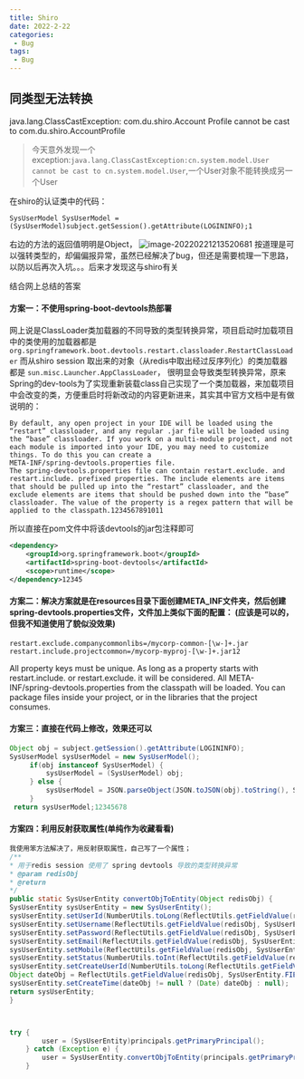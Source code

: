 ```yaml
---
title: Shiro
date: 2022-2-22
categories:
 - Bug
tags:
 - Bug
---
```

## 同类型无法转换

java.lang.ClassCastException: com.du.shiro.Account Profile cannot be cast to com.du.shiro.AccountProfile

>   今天意外发现一个exception:`java.lang.ClassCastException:cn.system.model.User cannot be cast to cn.system.model.User`,一个User对象不能转换成另一个User

在shiro的认证类中的代码：

```
SysUserModel SysUserModel = (SysUserModel)subject.getSession().getAttribute(LOGININFO);1
```

右边的方法的返回值明明是Object，
![image-20220221213520681](https://www.coderdu.tech/image/image-20220221213520681.png)
按道理是可以强转类型的，却偏偏报异常，虽然已经解决了bug，但还是需要梳理一下思路，以防以后再次入坑。。。后来才发现这与shiro有关

结合网上总结的答案

#### 方案一：不使用spring-boot-devtools热部署

网上说是ClassLoader类加载器的不同导致的类型转换异常，项目启动时加载项目中的类使用的加载器都是`org.springframework.boot.devtools.restart.classloader.RestartClassLoader`
而从shiro session 取出来的对象（从redis中取出经过反序列化）的类加载器都是
`sun.misc.Launcher.AppClassLoader`，
很明显会导致类型转换异常，原来Spring的dev-tools为了实现重新装载class自己实现了一个类加载器，来加载项目中会改变的类，方便重启时将新改动的内容更新进来，其实其中官方文档中是有做说明的：

```text
By default, any open project in your IDE will be loaded using the 
“restart” classloader, and any regular .jar file will be loaded using 
the “base” classloader. If you work on a multi-module project, and not each module is imported into your IDE, you may need to customize 
things. To do this you can create a 
META-INF/spring-devtools.properties file.
The spring-devtools.properties file can contain restart.exclude. and 
restart.include. prefixed properties. The include elements are items 
that should be pulled up into the “restart” classloader, and the 
exclude elements are items that should be pushed down into the “base” 
classloader. The value of the property is a regex pattern that will be 
applied to the classpath.1234567891011
```

所以直接在pom文件中将该devtools的jar包注释即可

```xml
<dependency>
    <groupId>org.springframework.boot</groupId>
    <artifactId>spring-boot-devtools</artifactId>
    <scope>runtime</scope>
</dependency>12345
```

#### 方案二：解决方案就是在resources目录下面创建META_INF文件夹，然后创建spring-devtools.properties文件，文件加上类似下面的配置： (应该是可以的，但我不知道使用了貌似没效果)

```properties
restart.exclude.companycommonlibs=/mycorp-common-[\w-]+.jar 
restart.include.projectcommon=/mycorp-myproj-[\w-]+.jar12
```

All property keys must be unique. As long as a property starts with
restart.include. or restart.exclude. it will be considered. All
META-INF/spring-devtools.properties from the classpath will be loaded.
You can package files inside your project, or in the libraries that
the project consumes.

#### 方案三：直接在代码上修改，效果还可以

```java
Object obj = subject.getSession().getAttribute(LOGININFO);
SysUserModel sysUserModel = new SysUserModel();
     if(obj instanceof SysUserModel) {
         sysUserModel = (SysUserModel) obj;
     } else {
         sysUserModel = JSON.parseObject(JSON.toJSON(obj).toString(), SysUserModel.class);
     }
 return sysUserModel;12345678
```

#### 方案四：利用反射获取属性(单纯作为收藏看看)

```java
我使用笨方法解决了，用反射获取属性，自己写了一个属性；
/**
* 用于redis session 使用了 spring devtools 导致的类型转换异常
* @param redisObj
* @return
*/
public static SysUserEntity convertObjToEntity(Object redisObj) {
SysUserEntity sysUserEntity = new SysUserEntity();
sysUserEntity.setUserId(NumberUtils.toLong(ReflectUtils.getFieldValue(redisObj, SysUserEntity.FIELD_USERID)+"",0));
sysUserEntity.setUsername(ReflectUtils.getFieldValue(redisObj, SysUserEntity.FIELD_USERNAME)+"");
sysUserEntity.setPassword(ReflectUtils.getFieldValue(redisObj, SysUserEntity.FIELD_PASSWORD)+"");
sysUserEntity.setEmail(ReflectUtils.getFieldValue(redisObj, SysUserEntity.FIELD_EMAIL)+"");
sysUserEntity.setMobile(ReflectUtils.getFieldValue(redisObj, SysUserEntity.FIELD_MOBILE)+"");
sysUserEntity.setStatus(NumberUtils.toInt(ReflectUtils.getFieldValue(redisObj, SysUserEntity.FIELD_STATUS)+"",0));
sysUserEntity.setCreateUserId(NumberUtils.toLong(ReflectUtils.getFieldValue(redisObj, SysUserEntity.FIELD_CREATEUSERID)+"",0));
Object dateObj = ReflectUtils.getFieldValue(redisObj, SysUserEntity.FIELD_CREATETIME);
sysUserEntity.setCreateTime(dateObj != null ? (Date) dateObj : null);
return sysUserEntity;
}



try {
        user = (SysUserEntity)principals.getPrimaryPrincipal();
    } catch (Exception e) {
        user = SysUserEntity.convertObjToEntity(principals.getPrimaryPrincipal());
    }
```
